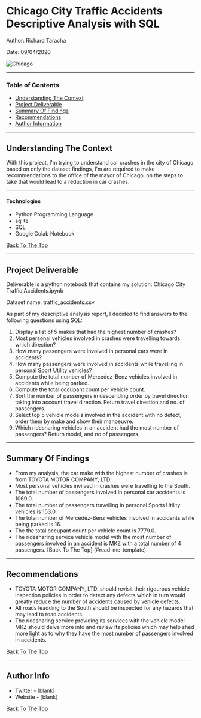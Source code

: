 # Chicago City Traffic Accidents Descriptive Analysis with SQL
Author: Richard Taracha

Date: 09/04/2020

![Chicago](https://user-images.githubusercontent.com/67068918/92182827-4a09ab80-ee55-11ea-842e-6992cee71101.jpg)

---

### Table of Contents
- [Understanding The Context](#Understanding-The-Context)
- [Project Deliverable](#Project-Deliverable)
- [Summary Of Findings](#Summary-Of-Findings)
- [Recommendations](#Recommendations)
- [Author Information](#Author-Informationo)

---

## Understanding The Context

With this project, I'm trying to understand car crashes in the city of Chicago based on only the dataset findings, I'm are required to make recommendations to the office of the mayor of Chicago, on the steps to take that would lead to a reduction in car crashes.

---
#### Technologies

- Python Programming Language
- sqlite
- SQL
- Google Colab Notebook

[Back To The Top](#read-me-template)

---

## Project Deliverable
Deliverable is a python notebook that contains my solution: Chicago City Traffic Accidents.ipynb

Dataset name: traffic_accidents.csv

As part of my descriptive analysis report, I decided to find answers to the following questions using SQL:

1. Display a list of 5 makes that had the highest number of crashes?
2. Most personal vehicles involved in crashes were travelling towards which direction? 
3. How many passengers were involved in personal cars were in accidents?
4. How many passengers were involved in accidents while travelling in personal Sport Utility vehicles?
5. Compute the total number of Mercedez-Benz vehicles involved in accidents while being parked.
6. Compute the total occupant count per vehicle count.
7. Sort the number of passengers in descending order by travel direction taking into account travel direction. Return travel direction and no. of passengers.
8. Select top 5 vehicle models involved in the accident with no defect, order them by make and show their manoeuvre. 
9. Which ridesharing vehicles in an accident had the most number of passengers? Return model, and no of passengers.
---

## Summary Of Findings
- From my analysis, the car make with the highest number of crashes is from TOYOTA MOTOR COMPANY, LTD.
- Most personal vehicles invilved in crashes were travelling to the South.
- The total number of passengers involved in personal car accidents is 1069.0.
- The total number of passengers travelling in personal Sports Utility vehicles is 153.0.
- The total number of Mercedez-Benz vehicles involved in accidents while being parked is 16.
- The the total occupant count per vehicle count is 7779.0.
- The ridesharing service vehicle model with the most number of passengers involved in an accident is MKZ with a total number of 4 passengers.
[Back To The Top]
(#read-me-template)

---

## Recommendations
- TOYOTA MOTOR COMPANY, LTD. should revisit their rigourous vehicle inspection policies in order to detect any defects which in turn would greatly reduce the number of accidents caused by vehicle defects.
- All roads leadding to the South should be inspected for any hazards that may lead to road accidents.
- The ridesharing service providing its services with the vehicle model MKZ should delve more into and review its policies which may help shed more light as to why they have the most number of passengers involved in accidents.

[Back To The Top](#read-me-template)

---

## Author Info

- Twitter - [blank]
- Website - [blank]

[Back To The Top](#read-me-template)

